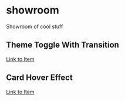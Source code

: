 # showroom

Showroom of cool stuff

## Theme Toggle With Transition

[Link to Item](https://mvera8.github.io/showroom/theme-toggle-with-transition/)

## Card Hover Effect

[Link to Item](https://mvera8.github.io/showroom/card-hover-effect/)
